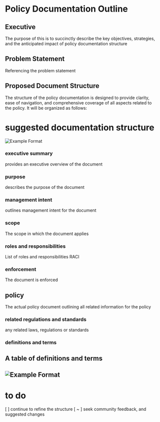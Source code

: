 # Policy Documentation Outline

## Executive 
The purpose of this is to succinctly describe the key objectives, strategies, and the anticipated impact of policy documentation structure

## Problem Statement

Referencing the problem statement <insert link to problem statemen>

## Proposed Document Structure

The structure of the policy documentation is designed to provide clarity, ease of navigation, and comprehensive coverage of all aspects related to the policy. It will be organized as follows:

# suggested documentation structure
![Example Format](https://github.com/GoldenTechSolutons/OSCAL-Standards/blob/main/resources/images/sections-1.png "example_1")

### executive summary 
provides an executive overview of the document
### purpose 
describes the purpose of the document
### management intent 
outlines management intent for the document
### scope
The scope in which the document applies
### roles and responsibilities 
List of roles and responsibilities RACI
### enforcement 
The document is enforced
## policy 
The actual policy document outlining all related information for the policy
### related regulations and standards 
any related laws, regulations or standards
### definitions and terms 
A table of definitions and terms 
---
![Example Format](https://github.com/GoldenTechSolutons/OSCAL-Standards/blob/main/resources/images/sections-2.png "example_2")
---

# to do
[ ] continue to refine the structure 
[ ~ ] seek community feedback, and suggested changes 

